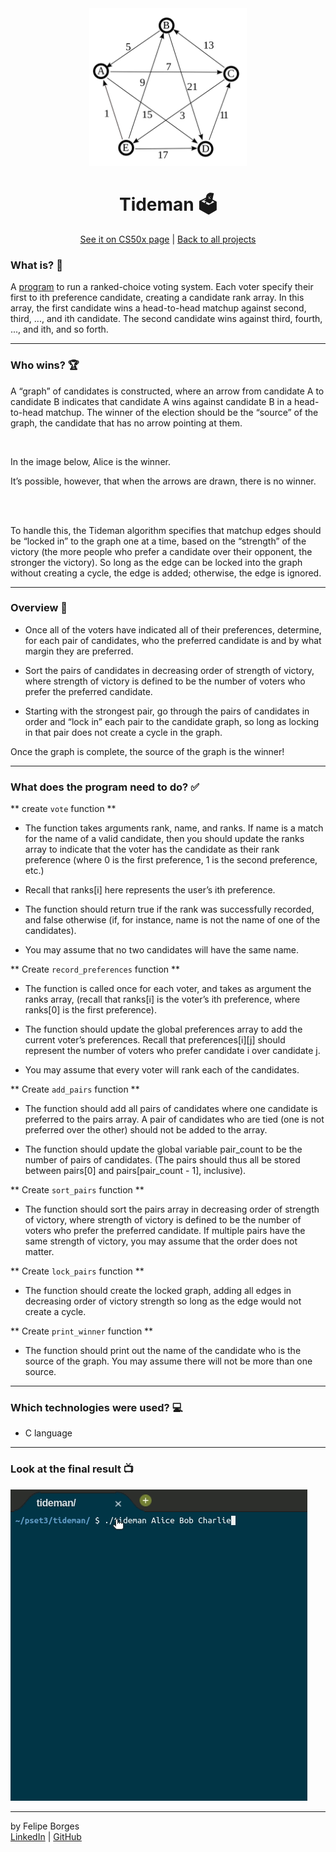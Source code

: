 <div align="center">	
	<img src="./.github/tidemanimg.png" alt="tidemanimg" width="50%"/>	
</div>

<div align="center">
	<h1>Tideman 🗳️</h1>	
</div>

<div align="center">
  <a href="https://cs50.harvard.edu/x/2020/psets/3/tideman/">See it on CS50x page</a> |
	<a href="https://github.com/felipejsborges/cs50_challenges#cs50x-challenges-">Back to all projects</a>  
</div>

### What is? 🤔
A [program](./tideman.c) to run a ranked-choice voting system. Each voter specify their first to ith preference candidate, creating a candidate rank array. In this array, the first candidate wins a head-to-head matchup against second, third, ..., and ith candidate. The second candidate wins against third, fourth, ..., and ith, and so forth.
<hr>

### Who wins? 🏆
A “graph” of candidates is constructed, where an arrow from candidate A to candidate B indicates that candidate A wins against candidate B in a head-to-head matchup. The winner of the election should be the “source” of the graph, the candidate that has no arrow pointing at them.
<div align="center">
	<img src="https://cs50.harvard.edu/x/2020/psets/3/condorcet_graph_1.png" alt="" width="50%"/>
</div>

In the image below, Alice is the winner.

It’s possible, however, that when the arrows are drawn, there is no winner.
<div align="center">
	<img src="https://cs50.harvard.edu/x/2020/psets/3/no_condorcet_1.png" alt="" width="80%"/>
</div>
<br>

To handle this, the Tideman algorithm specifies that matchup edges should be “locked in” to the graph one at a time, based on the “strength” of the victory (the more people who prefer a candidate over their opponent, the stronger the victory). So long as the edge can be locked into the graph without creating a cycle, the edge is added; otherwise, the edge is ignored.
<hr>

### Overview 📄

- Once all of the voters have indicated all of their preferences, determine, for each pair of candidates, who the preferred candidate is and by what margin they are preferred.

- Sort the pairs of candidates in decreasing order of strength of victory, where strength of victory is defined to be the number of voters who prefer the preferred candidate.

- Starting with the strongest pair, go through the pairs of candidates in order and “lock in” each pair to the candidate graph, so long as locking in that pair does not create a cycle in the graph.
	
Once the graph is complete, the source of the graph is the winner!
<hr>

### What does the program need to do? ✅

** create `vote` function **
- The function takes arguments rank, name, and ranks. If name is a match for the name of a valid candidate, then you should update the ranks array to indicate that the voter has the candidate as their rank preference (where 0 is the first preference, 1 is the second preference, etc.)

- Recall that ranks[i] here represents the user’s ith preference.
	
- The function should return true if the rank was successfully recorded, and false otherwise (if, for instance, name is not the name of one of the candidates).
	
- You may assume that no two candidates will have the same name.<br>

** Create `record_preferences` function **
- The function is called once for each voter, and takes as argument the ranks array, (recall that ranks[i] is the voter’s ith preference, where ranks[0] is the first preference).

- The function should update the global preferences array to add the current voter’s preferences. Recall that preferences[i][j] should represent the number of voters who prefer candidate i over candidate j.

- You may assume that every voter will rank each of the candidates.<br>

** Create `add_pairs` function **
- The function should add all pairs of candidates where one candidate is preferred to the pairs array. A pair of candidates who are tied (one is not preferred over the other) should not be added to the array.

- The function should update the global variable pair_count to be the number of pairs of candidates. (The pairs should thus all be stored between pairs[0] and pairs[pair_count - 1], inclusive).<br>

** Create `sort_pairs` function **
- The function should sort the pairs array in decreasing order of strength of victory, where strength of victory is defined to be the number of voters who prefer the preferred candidate. If multiple pairs have the same strength of victory, you may assume that the order does not matter.<br>

** Create `lock_pairs` function **
- The function should create the locked graph, adding all edges in decreasing order of victory strength so long as the edge would not create a cycle.<br>

** Create `print_winner` function **
- The function should print out the name of the candidate who is the source of the graph. You may assume there will not be more than one source.
<hr>

### Which technologies were used? 💻
- C language
<hr>

### Look at the final result 📺<br>
![tideman](./.github/tideman.gif)
<hr>

by Felipe Borges<br>
[LinkedIn](https://www.linkedin.com/in/felipejsborges) | [GitHub](https://github.com/felipejsborges)
